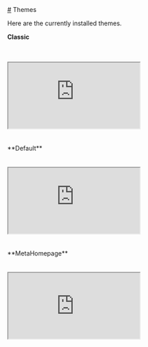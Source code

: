 <div class="card">
    <div class="ui header">
        <a href="#themes" id="themes">#</a> Themes
    </div>

Here are the currently installed themes.

**Classic**
<br />
<br />
<br />
<iframe src="http://mottaquikarim.github.io/homepage-t1/" class="theme-frame"></iframe>
<br />
<br />
<br />
**Default**
<br />
<br />
<br />
<iframe src="http://mottaquikarim.github.io/homepage-t2/" class="theme-frame"></iframe>
<br />
<br />
<br />
**MetaHomepage**
<br />
<br />
<br />
<iframe src="http://localhost:8001/" class="theme-frame"></iframe>

<br />

</div>
